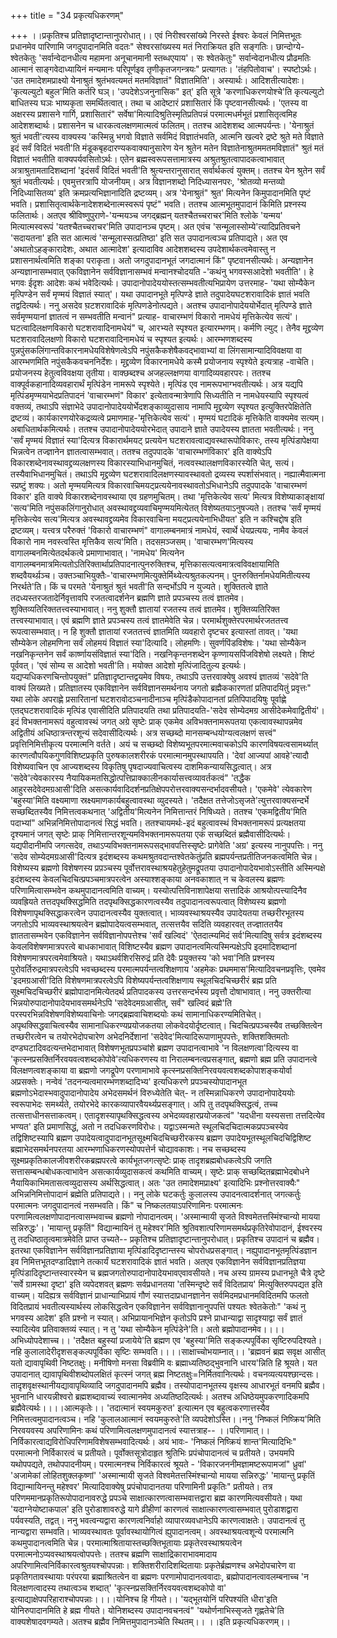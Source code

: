 +++
title = "34 प्रकृत्यधिकरणम्"

+++
।।प्रकृतिश्च प्रतिज्ञादृष्टान्तानुपरोधात्।। एवं निरीश्वरसांख्ये निरस्ते ईश्वरः केवलं निमित्तभूतः प्रधानमेव पारिणामि जगदुपादानमिति वदतः" सेश्वरसांख्यस्य मतं निराक्रियत इति सङ्गतिः। छान्दोग्ये-श्वेतकेतुः 'सर्वान्वेदानधीत्य महामना अनूचानमानी स्तब्धएयाय'। सः श्वेतकेतुः" सर्वान्वेदानधीत्य प्रौढमतिः आत्मानं साङ्गवेदाध्यायिनं मन्यमानः परिपूर्णइव तृणीकृतजगन्त्रयः" प्रत्यागतः। 'तंहपितोवाच'। स्पष्टोऽर्थः। 'उत तमादेशमप्राक्ष्यो येनाश्रुतं श्रुतंभवत्यमतं मतमविज्ञातं" विज्ञातमिति'। अस्यार्थः। आदिशतीत्यादेशः। 'कृत्यल्युटो बहुल'मिति कर्तरि घञ्। 'उपदेशेऽजनुनासिक" इत्' इति सूत्रे 'करणाधिकरणयोश्चे'ति कृत्यल्युटो बाधितस्य घञः भाष्यकृता समर्थितत्वात्। तथा च आदेष्टारं प्रशासितारं किं पृष्टवानसीत्यर्थः। 'एतस्य वा अक्षरस्य प्रशासने गार्गि, प्रशासितारं" सर्वेषा'मित्यादिश्रुतिस्मृतिप्रतिपन्नं परमात्मधर्मभूतं प्रशासितृत्वमिह आदेशशब्दार्थः। प्रशासनेन च धारकत्वलक्षणमात्मत्वं फलितम्। ततश्च आदेशशब्द आत्मपर्यन्तः। 'येनाश्रुतं श्रुतं भवती'त्यस्य वाक्यस्य 'कस्मिन्नु भगवो विज्ञाते सर्वमिदं विज्ञातंभवति, आत्मनि खल्वरे द्रष्टे श्रुते मते विज्ञाते इदं सर्वं विदितं भवती'ति मंडूकबृहदारण्यकवाक्यानुसारेण येन श्रुतेन मतेन विज्ञातेनाश्रुतममतमविज्ञातं" श्रुतं मतं विज्ञातं भवतीति वाक्यपर्यवसितोऽर्थः। एतेन ब्रह्मस्वरूपसत्तामात्रस्य अश्रुतश्रुतत्वापादकत्वाभावात् अत्राश्रुतामतादिशब्दानां 'इदंसर्वं विदितं भवती'ति श्रुत्यन्तरानुसारात् सर्वार्थकत्वं युक्तम्। ततश्च येन श्रुतेन सर्वं श्रुतं भवतीत्यर्थः। एवमुत्तरत्रापि योजनीयम्। अत्र विज्ञानशब्दो निदिध्यासनपरः, 'श्रोतव्यो मन्तव्यो निदिध्यासितव्य' इति क्रमप्रत्यभिज्ञानादिति द्रष्टव्यम्। अत्र 'येनाश्रुतं" श्रुत' मित्यनेन किमुपादानमिति पृष्टं भवति। प्रशासितृत्वार्थकेनादेशशब्देनात्मस्वरूपं पृष्टं" भवति। ततश्च आत्मभूतमुपादानं किमिति प्रश्नस्य फलितार्थः। अतएव श्रीविष्णुपुराणे-'यन्मयञ्च जगद्ब्रह्मन् यतश्चैतच्चराचर'मिति श्लोके 'यन्मय' मित्यात्मस्वरूपं 'यतश्चैतच्चराचर'मिति उपादानञ्च पृष्टम्। अत एवंच 'सन्मूलास्सोम्ये'त्यादिप्रतिवचने 'सदायतना' इति सत आत्मत्वं 'सन्मूलास्सत्प्रतिष्ठा' इति सत उपादानत्वञ्च प्रतिपाद्यते। अत एव 'अथातोऽहङ्कारादेशः, अथात आत्मादेश' इत्यादाविव आदेशशब्दस्य उपदेशार्थकत्वमेवास्तु न प्रशासनार्थत्वमिति शङ्का पराकृता। अतो जगदुपादानभूतं जगदात्मानं किं" पृष्टवानसीत्यर्थः। अन्यज्ञानेन अन्यज्ञानासम्भवात् एकविज्ञानेन सर्वविज्ञानासम्भवं मन्वानश्चोदयति -'कथंनु भगवस्सआदेशो भवतीति'। हे भगवः ईदृशः आदेशः कथं भवेदित्यर्थः। उपादानोपादेययोस्तत्सम्भवतीत्यभिप्रायेण उत्तरमाह- 'यथा सोम्यैकेन मृत्पिण्डेन सर्वं मृण्मयं विज्ञातं स्यात्'। यथा उपादानभूते मृत्पिण्डे ज्ञाते तदुपादेयघटशरावादिकं ज्ञातं भवति तद्वदित्यर्थः। ननु असदेव घ़टशरावादिकं मृत्पिणडेनोत्पद्यते। अतश्च उपादानोपादेययोर्भेदात् मृत्पिण्डे ज्ञाते सर्वमृण्मयानां ज्ञातत्वं न सम्भवतीति मन्वानं" प्रत्याह- वाचारम्भणं विकारो नामधेयं मृत्तिकेत्येव सत्यं'। घटत्वादिलक्षणविकारो घटशरावादिनामधेयं" च, आरभ्यते स्पृश्यत इत्यारम्भणम्। कर्मणि ल्युट्। तेनैव मृद्द्रव्येण घटशरावादिलक्षणो विकारो घटशरावादिनामधेयं च स्पृश्यत इत्यर्थः। आरम्भणशब्दस्य पुन्नपुंसकलिंगान्तविकारनामधेयविशेषेणत्वेऽपि नपुंसकैकशेषैकवद्भावाभ्यां वा लिंगसामान्यादिविवक्षया वा आरम्भणमिति नपुंसकैकवचननिर्देशः। मृद्द्रव्येण विकारनामधेये कस्मै प्रयोजनाय स्पृश्येते इत्यत्राह -वाचेति। प्रयोजनस्य हेतुत्वविवक्षया तृतीया। वाक्छब्दश्च अजहल्लक्षणया वागादिव्यवहारपरः। ततश्च वाक्पूर्वकहानादिव्यवहारार्थं मृत्पिंडेन नामरूपे स्पृश्येते। मृत्पिंड एव नामरूपभाग्भवतीत्यर्थः। अत्र यद्यपि मृत्पिंडमृण्मयाभेदप्रतिपादनं 'वाचारम्भणं" विकार' इत्येतावन्मात्रेणापि सिध्यतीति न नामधेयस्यापि स्पृश्यत्वं वक्तव्यं, तथाऽपि संज्ञाभेदे उपादानोपादेययोर्भेदशङ्काव्युदासाय नामापि मृद्द्रव्येण स्पृश्यत इत्युक्तिरपेक्षितेति द्रष्टव्यं। कार्यकारणयोरेकद्रव्यत्वे प्रमाणमाह-'मृत्तिकेत्येव सत्यं'। मृण्मयं घटादिकं मृत्तिकेति वाक्यमेव सत्यम्। अबाधितार्थकमित्यर्थः। ततश्च उपादानोपादेययोरभेदात् उपादाने ज्ञाते उपादेयस्य ज्ञातता भवतीत्यर्थः। ननु 'सर्वं मृण्मयं विज्ञातं स्या'दित्यत्र विकारार्थमयट् प्रत्ययेन घटशरावत्वाद्यवस्थारूपोविकारः, तस्य मृत्पिंडापेक्षया भिन्नत्वेन तज्ज्ञानेन ज्ञातत्वासम्भवात्। ततश्च तदुपपादके 'वाचारम्भणंविकार' इति वाक्येऽपि विकारशब्देनावस्थावद्द्रव्यलक्षणस्य विकारस्याभिधानमुचितं, नत्ववस्थालक्षणविकारस्येति चेत्, सत्यं। तस्यैवाभिधानमुचितं। तथाऽपि मृद्द्रव्येण घटशरावादिलक्षणस्यावस्थावतो द्रव्यस्य स्पर्शासंभवात्। नह्यात्मैवात्मना स्प्रष्टुं शक्यः। अतो मृण्मयमित्यत्र विकारवाचिमयट्प्रत्ययेनावस्थावतोऽभिधानेऽपि तदुपपादके 'वाचारम्भणं विकार' इति वाक्ये विकारशब्देनावस्थाया एव ग्रहणमुचितम्। तथा 'मृत्तिकेत्येव सत्य' मित्यत्र विशेष्याकाङ्क्षायां 'सत्य'मिति नपुंसकलिंगानुरोधात् अवस्थावद्द्रव्यवाचिमृण्मयमित्येतत् विशेष्यतयाऽनुषज्यते। ततश्च 'सर्वं मृण्मयं मृत्तिकेत्येव सत्य'मित्यत्र अवस्थावद्द्रव्यमेव विकारवाचिना मयट्प्रत्ययेनाभिधीयत' इति न कश्चिद्दोष इति द्रष्टव्यम्। यत्त्वत्र परैरुक्तं 'विकारो वाचारम्भणं" वागालम्बनमात्रं नामधेयं, स्वार्थे धेयप्रत्ययः, नामैव केवलं विकारो नाम नवस्त्वस्ति मृत्तिकैव सत्य'मिति। तदसम़ञ्जसम्। 'वाचारम्भण'मित्यस्य वागालम्बनमित्येतदर्थकत्वे प्रमाणाभावात्। 'नामधेय' मित्यनेन वागालम्बनमात्रमित्यतोऽतिरिक्तार्थाप्रतिपादनात्पुनरुक्तिश्च, मृत्तिकासत्यत्वमात्रत्वविवक्षायामिति शब्दवैयर्थ्य़ञ्च। उक्तञ्चाभियुक्तैः-'वाचारम्भणमित्युक्तेर्मिथ्येत्यश्रुतकल्पनम्। पुनरुक्तिर्नामधेयमितीत्यस्य निरर्थते'ति। किं च परमते 'येनाश्रुतं श्रुतं भवती'ति सन्दर्भोऽपि न युज्यते। शुक्तितत्वे ज्ञाते तदध्यस्तरजतादेर्निवृत्तावपि रजतत्वादर्शनेन ब्रह्मणि ज्ञाते प्रपञ्चस्य तत्वं ज्ञातमेव। शुक्तिव्यतिरिक्ततत्त्वस्याभावात्। ननु शुक्तौ ज्ञातायां रजतस्य तत्वं ज्ञातमेव। शुक्तिव्यतिरिक्त तत्त्वस्याभावात्। एवं ब्रह्मणि ज्ञाते प्रपञ्चस्य तत्वं ज्ञातमेवेति चेन्न। परमार्थशुक्तेरपरमार्थरजततत्त्व रूपत्वासम्भवात्। न हि शुक्तौ ज्ञातायां रजततत्त्वं ज्ञातमिति व्यवहारो दृष्टचर इत्यास्तां तावत्। 'यथा सौम्येकेन लोहमणिना सर्वं लोहमयं विज्ञातं स्या'दित्यादि। लोहमणिः। सुवर्णपिंडविशेषः। 'यथा सोम्यैकेन नखनिकृन्तनेन सर्वं कार्ष्णायसंविज्ञातं स्या'दिति। नखनिकृन्तनशब्देन कृण्णायसपिंजविशेषो लक्ष्यते। शिष्टं पूर्ववत्। 'एवं सोम्य स आदेशो भवती'ति। मयोक्त आदेशो मृत्पिंजादितुल्य इत्यर्थः। यद्यप्यधिकरणचिन्तोपयुक्तं" प्रतिज्ञादृष्टान्तद्वयमेव विषयः, तथाऽपि उत्तरवाक्येषु अवश्यं ज्ञातव्यं 'सदेवे'ति वाक्यं लिख्यते। प्रतिज्ञातस्य एकविज्ञानेन सर्वविज्ञानसमर्थनाय जगतो ब्रह्मैककारणतां प्रतिपादयितुं प्रवृत्तः" यथा लोके अपराह्णे प्रसारितानां घटशरावोदञ्चनादीनाञ्च मृत्पिंडैकोपादानतां प्रतिपिपादयिषुः पूर्वाह्णे एतद्घटशरावादिकं मृत्पिंड एवासीदिति प्रतिपादयति तथा प्रतिपादयति-'सदेव सोम्येदमग्र आसीदेकमेवाद्वितीयं'। इदं विभक्तनामरूपं वहुत्वावस्थं जगत् अग्रे सृष्टेः प्राक् एकमेव अविभक्तनामरूपतया एकत्वावस्थापन्नमेव अद्वितीयं अधिष्ठात्रन्तरशून्यं सदेवासीदित्यर्थः। अत्र सच्छब्दो मानसम्बन्धयोग्यत्वलक्षणं सत्त्वं" प्रवृत्तिनिमित्तीकृत्य परमात्मनि वर्तते। अयं च सच्छब्दो विशेष्यभूतपरमात्मवाचकोऽपि कारणविषयत्वसामर्थ्यात् कारणत्वौपयिकगुणविशिष्टप्रकृति पुरुषकालशरीरकं परमात्मानमुपस्थापयति। 'देवां आज्यपां आवहे'त्यादौ विशेष्यवाचिन एव आज्यशब्दस्य विकृतिषु पृषदाज्यवाचित्वस्य दाशमिकन्यायसिद्धत्वात्। अत्र 'सदेवे'त्येवकारस्य नैयायिकमतसिद्धोत्पत्तिप्राक्कालीनकार्यासत्त्वव्यावर्तकत्वं" 'तद्धैक आहुरसदेवेदमग्रआसी'दिति असत्कार्यवादिदर्शनप्रतिक्षेपपरोत्तरवाक्यसन्दर्भादवसीयते। 'एकमेवे' त्येवकारेण 'बहुस्या'मिति वक्ष्यमाणा स्रक्ष्यमाणकार्यबहुत्वावस्था व्युदस्यते। 'तदैक्षत तत्तेजोऽसृजते'त्युत्तरवाक्यसन्दर्भे सच्छब्दितस्यैव निमित्तत्वकथनात् 'अद्वितीय'मित्यनेन निमित्तान्तरं निषिध्यते। ततश्च 'एकमद्वितीय'मिति पदाभ्यां" अभिन्ननिमित्तोपादानत्वं सिद्धं भवति। ततश्चायमर्थः-इदं बहुत्वावस्थं विभक्तनामरूपं प्रत्यक्षतया दृश्यमानं जगत् सृष्टेः प्राक् निमित्तान्तरशून्यमविभक्तनामरूपतया एकं सच्छब्दितं ब्रह्मैवासीदित्यर्थः। यद्यपीदानीमपि जगत्सदेव, तथाऽप्यविभक्तनामरूपसद्भावपत्तिस्सृष्टेः प्रागेवेति 'अग्र' इत्यस्य नानुपपत्तिः। ननु 'सदेव सोम्येदमग्रआसी'दित्यत्र इदंशब्दस्य कथमश्रुतवदान्तश्वेतकेतुंप्रति ब्रह्मपर्यन्तप्रतीतिजनकत्वमिति चेन्न। विशेष्यस्य ब्रह्मणो विशेषणस्य प्रप़ञ्चस्य पूर्वोत्तरावस्थाश्रयहेतुहेतुमद्रूपतया उपादानोपादेयभावोऽस्तीति अस्मिन्पक्षे इदंशब्दस्य केवलचिदचित्प्रपञ्चमात्रपरत्वेन अस्याश्शङ्काया अनवकाशात् न च केवलस्य ब्रह्मणः परिणामित्वासम्भवेन कथमुपादानत्वमिति वाच्यम्। यस्योत्पत्तिविनाशापेक्षया सत्तादिकं आश्रयोत्पत्त्यादिनैव व्यवह्रियते तत्तदपृथक्सिद्धमिति तदपृथक्सिद्धकारणत्वस्यैव तदुपादानत्वरूपत्वात् विशेष्यस्य ब्रह्मणो विशेषणापृथक्सिद्धाकरत्वेन उपादानत्वस्यैव युक्तत्वात्। भाव्यवस्थाश्रयस्यैव उपादेयतया तच्छरीरभूतस्य जगतोऽपि भाव्यवस्थाश्रयत्वेन ब्रह्मोपादेयत्वसम्भवात्, तत्सत्तयैव सदिति व्यवहारवत् तज्ज्ञाततयैव ज्ञाततासम्भवेन एकविज्ञानेन सर्वविज्ञानोपपत्तेश्च 'सर्वं खल्विदं' 'ऐतदात्म्यमिदं सर्व'मित्यादिषु सर्वत्र इदंशब्दस्य केवलविशेषणमात्रपरत्वे बाधकाभावात् विशिष्टस्यैव ब्रह्मण उपादानत्वमित्यस्मिन्पक्षेऽपि इदमादिशब्दानां विशेषणमात्रपरत्वमेवाश्रियते। यथाऽथर्वशिरसिरुद्रं प्रति देवैः प्रयुक्तस्य 'को भवा'निति प्रश्नस्य पुरोवर्तिरुद्रमात्रपरत्वेऽपि भवच्छब्दस्य परमात्मपर्यन्तत्वशिक्षणाय 'अहमेकः प्रथममास'मित्यादिवचनप्रवृत्तिः, एवमेव 'इदमग्रआसी'दिति विशेषणमात्रपरत्वेऽपि विशेष्यपर्यन्तत्वशिक्षणाय स्थूलचिदचिच्छरीरं ब्रह्म प्रति सूक्ष्मचिदचिच्छरीरं ब्रह्मोपादानमित्येतदर्थ प्रतिपादकस्य उत्तरसन्दर्भस्य प्रवृत्तौ दोषाभावात्। ननु उक्तरीत्या भिन्नयोरुपादानोपादेयभावसमर्थनेऽपि 'सदेवेदमग्रआसीत्, सर्वं" खल्विदं ब्रह्मे'ति परस्परभिन्नविशेषणविशेष्यवाचिनोः जगद्ब्रह्मवाचिशब्दयोः कथं सामानाधिकरण्यमितिचेत्। अपृथक्सिद्धवाचित्वस्यैव सामानाधिकरण्यप्रयोजकतया लोकवेदयोर्दृष्टत्वात्। चिदचित्प्रपञ्चस्यैव तच्छक्तित्वेन तच्छरीरत्वेन च तयोरभेदोपचारेण अभेदनिर्देशानां 'सदेवेद'मित्यादिरूपाणामुपपत्तेः, शक्तिशक्तिमतोः दण्डघटादिवदत्यन्तभेदाभावात् विशेषणभूतप्रपञ्चांशे ब्रह्मण उपादानत्वाभावे 'न विलक्षणत्वा'दित्यस्य वा 'कृत्स्नप्रसक्तिर्निरवयवत्वशब्दकोपोवे'त्यधिकरणस्य वा निरालम्बनत्वप्रसङ्गात्, ब्रह्मणो ब्रह्म प्रति उपादानत्वे विलक्षणत्वशङ्काया वा ब्रह्मणो जगद्रूपेण परणामाभावे कृत्स्नप्रसक्तिनिरवयवत्वशब्दकोपाशङ्कयोर्वा अप्रसक्तेः। नन्वेवं 'तदनन्यत्वमारम्भणशब्दादिभ्य' इत्यधिकरणे प्रपञ्चस्योपादानभूत ब्रह्मणोऽभेदास्भवादुपादानोपादेय अभेदसमर्थनं विरुध्येतेति चेत्- न तस्मिन्नाधिकरणे उपादानोपादेययोः स्वरूपाभेदः समर्थ्यते, तयोरभेदे कारकव्यापारवैयर्थ्यप्रसङ्गात्। अपि तु तदपृथक्सिद्धत्वं, तच्च तत्सत्ताधीनसत्ताकत्वम्। एतादृशस्यापृथक्सिद्धत्वस्य अभेदव्यवहारप्रयोजकत्वं" 'यदधीना यस्यसत्ता तत्तदित्येव भण्यत' इति प्रमाणसिद्धं, अतो न तदधिकरणविरोधः। यद्वाऽस्मन्मते स्थूलचिदचिदात्मकप्रपञ्चस्येव तद्विशिष्टस्यापि ब्रह्मण उपादेयत्वादुपादानभूतसूक्ष्मचिदचिच्छरीरकस्य ब्रह्मण उपादेयभूतस्थूलचिदचिद्विशिष्ट ब्रह्माभेदसमर्थनपरतया आरम्भणाधिकरणस्योपपत्तेर्न चोद्यावकाशः। नच सच्छब्दस्य सूक्ष्मप्रकृतिकालजीवशरीरकब्रह्मपरत्वे कार्यभूतजगत्सृष्टेः प्राक् तादृशब्रह्मबोधकत्वेऽपि जगति सत्तासम्बन्धबोधकत्वाभावेन असत्कार्यव्युदासकत्वं कथमिति वाच्यम्। सृष्टेः प्राक् सच्छब्दितब्रह्माभेदबोधने नैयायिकाभिमतासत्वव्युदासस्य अर्थसिद्धत्वात्। अतः 'उत तमादेशमप्राक्ष्य' इत्यादिभिः प्रश्नोत्तरवाक्यैः" अभिन्ननिमित्तोपादानं ब्रह्मेति प्रतिपाद्यते।। ननु लोके घटकर्तुः कुलालस्य उपादनत्वादर्शनात् जगत्कर्तुः परमात्मनः जगदुपादानत्वं नसम्भवति। किं" च निष्कलतयाऽपरिणामिनः परमात्मनः परणामित्वलक्षणोपादानत्वासम्भवाच्च ब्रह्मणो नोपादानत्वम्। 'अस्मान्मायी सृजते विश्वमेतत्तस्मिंश्चान्यो मायया सन्निरुद्धः'। 'मायान्तु प्रकृतिं" विद्यान्मायिनं तु महेश्वर'मिति श्रुतिवशात्परिणामसमर्थप्रकृतिरेवोपादानं, ईश्वरस्य तु तदधिष्ठातृत्वमात्रमेवेति प्राप्त उच्यते-- प्रकृतिश्च प्रतिज्ञादृष्टान्तानुपरोधात्। प्रकृतिश्च उपादानं च ब्रह्मैव। इतरथा एकविज्ञानेन सर्वविज्ञानप्रतिज्ञाया मृत्पिंडादिदृष्टान्तस्य चोपरोधप्रसङ्गात्। नह्युपादानभूतमृत्पिंडज्ञान इव निमित्तभूतदण्डादिज्ञाने तत्कार्यं घटशरावादिकं ज्ञातं भवति। अतएव एकविज्ञानेन सर्वविज्ञानप्रतिज्ञया मृत्पिंडादिदृष्टान्तस्वारस्येन च ब्रह्मजगतोरुपादानोपादेयभावएवावसीयते। नच अस्य ग्रामस्य प्रधानभूते चैत्रे दृष्टे 'सर्वे ग्रामस्था दृष्टा' इति व्यपेदशवत् ब्रह्मणः सर्वप्रधानतया 'तस्मिन्दृष्टे सर्वं विदितप्राय' मित्युक्तिरुपपद्यत इति वाच्यम्। यदिह्यत्र सर्वविज्ञानं प्राधान्याभिप्रायं गौणं स्यात्तदाप्रधानज्ञानेन सर्वमिदमप्रधानमविदितमपि फलतो विदितप्रायं भवतीत्यस्यार्थस्य लोकसिद्धत्वेन एकविज्ञानेन सर्वविज्ञानानुपपत्तिं पश्यतः श्वेतकेतोः" 'कथं नु भगवस्य आदेश' इति प्रश्नो न स्यात्। अभिप्रायानभिज्ञेन कृतोऽपि प्रश्ने प्राधान्याद्वा सादृश्याद्वा सर्वं ज्ञातं स्यादित्येव प्रतिवाक्तव्यं स्यात्। न तु 'यथा सोम्यैकेन मृत्पिंडेने'ति। अतो ब्रह्मोपादानमेव।।।।अभिध्योपदेशाच्च।। 'तदैक्षत बहुस्यां प्रजायेये'ति ब्रह्मण एव 'बहुस्या'मिति सङ्कल्पपूर्विका सृष्टिरुपदिश्यते। नहि कुलालादेरीदृशसङ्कल्पपूर्विका सृष्टिः सम्भवति।।।।साक्षाच्चोभयाम्नात्।। 'ब्रह्मवनं ब्रह्म सवृक्ष आसीत् यतो द्यावापृथिवी निष्टतक्षुः। मनीषिणो मनसा विब्रवीमि वः ब्रह्माध्यतिष्ठद्भुवनानि धारय'न्निति हि श्रूयते। यत उपादानात् द्यावापृथिवीशब्दोपलक्षितं कृत्स्नं जगत् ब्रह्म निष्टतक्षुः=निर्मितवानित्यर्थः। वचनव्यत्ययश्छान्दसः। तादृशवृक्षस्थानीयद्यावापृथिव्यादि जगदुपादानमपि ब्रह्मैव। तस्योपादानभूतस्य वृक्षस्य आधारभूतं वनमपि ब्रह्मैव। भुवनानि धारयन्नीश्वरो ब्रह्मशब्दावाच्यं स्वात्मानमेव अध्यतिष्ठदित्यर्थः। अतश्च अधिष्ठेयमुपकरणादिकमपि ब्रह्मैवेत्यर्थः।।।।आत्मकृतेः।। 'तदात्मानं स्वयमकुरुत' इत्यात्मन एव बहुत्वकरणात्तस्यैव निमित्तत्वमुपादानत्वञ्च। नहि 'कुलालआत्मानं स्वयमकुरुते'ति व्यपदेशोऽस्ति।।ननु 'निष्कलं निष्क्रिय'मिति निरवयवस्य अपरिणामिनः कथं परिणामित्वलक्षणमुपादानत्वं स्यात्तत्राह-- ।।परिणामात्।। निर्विकारत्वाद्यविरोधिपरिणामविशेषसम्भवादित्यर्थः। अयं भावः- 'निष्कलं निष्क्रियं शान्त'मित्यादिभिः" परमात्मनो निर्विकारत्वं च प्रतीयते। पूर्वोक्तसूत्रोदाहृत श्रुतिभिः प्रपंचोपादानत्वं च प्रतीयते। उभयमपि यथोपपद्यते, तथोपपादनीयम्। परमात्मनश्च निर्विकारत्वं श्रूयते - 'विकारजननीमज्ञामष्टरूपामजां" ध्रुवां' 'अजामेकां लोहितशुक्लकृष्णां' 'अस्मान्मायी सृजते विश्वमेतत्तस्मिंश्चान्यो मायया सन्निरुद्धः' 'मायान्तु प्रकृतिं विद्यान्मायिनन्तु महेश्वर' मित्यादिवाक्येषु प्रपंचोपादानतया परिणामिनी प्रकृतिः" प्रतीयते। तत्र परिणममानप्रकृतिरूपोपादानावरुद्धे प्रपञ्चे साक्षात्कारणत्वासम्भवात्तद्वारा ब्रह्म कारणमित्यवसीयते। यथा 'यदाग्नेयोष्टाकपाल' इति पुरोडाशावरुद्धे यागे व्रीहीणां कारणत्वं साक्षात्कारणत्वासम्भवात् पुरोडाशद्वारा पर्यवस्यति, तद्वत्। ननु भवत्वन्यद्वारा कारणत्वनिर्वाहो व्यापारव्यवधानेऽपि कारणत्वाक्षतेः। उपादानत्वं तु नान्यद्वारा सम्भवति। भाव्यवस्थावतः पूर्वावस्थायोगित्वं ह्युपादानत्वम्। अवस्थाश्रयत्वशून्ये परमात्मनि कथमुपादानत्वमिति चेन्न। परमात्माश्रितायास्तच्छक्तिभूतायाः प्रकृतेरवस्थाश्रयत्वेन परमात्मनोऽप्यवस्थाश्रयत्वोपपत्तेः। ततश्च ब्रह्मणि साक्षाद्रिकाराभावमादाय अपरिणामित्वनिर्विकारत्वश्रुतयश्चोपपन्नाः। शक्तिशरीरादिशब्दितायाः प्रकृतेर्ब्रह्मणश्च अभेदोपचारेण वा प्रकृतिगतावस्थायाः परंपरया ब्रह्माश्रितत्वेन वा ब्रह्मणः परणामोपादानत्ववादाः, ब्रह्मोपादानत्वावलम्बनाच्च 'न विलक्षणत्वादस्य तथात्वञ्च शब्दात्' 'कृत्स्नप्रसक्तिर्निरवयवत्वशब्दकोपो वा' इत्याद्याक्षेपपरिहाराश्चोपपन्नाः।।।।योनिश्च हि गीयते।। 'यद्भूतयोनिं परिपश्यंति धीरा'इति योनिरुपादानमिति हे ब्रह्म गीयते। योनिशब्दस्य उपादानवचनत्वं" 'यथोर्णनाभिस्सृजते गृह्णतेचे'ति वाक्यशेषादवगम्यते। अतश्च ब्रह्मैव निमित्तमुपादानञ्चेति स्थितम्।। ।।इति प्रकृत्यधिकरणम्।।